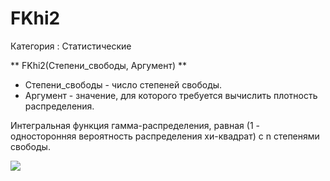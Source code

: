 ﻿
# FKhi2

Категория : Статистические

** FKhi2(Степени_свободы, Аргумент) **

* Степени_свободы - число степеней свободы.
* Аргумент - значение, для которого требуется вычислить плотность распределения.

Интегральная функция гамма-распределения, равная (1 - односторонняя вероятность распределения хи-квадрат) с n степенями свободы.

![](/mediatag>Статистические)

